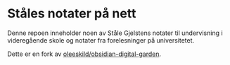 # Ståles notater på nett

Denne repoen inneholder noen av Ståle Gjelstens notater til undervisning i videregående skole og notater fra forelesninger på universitetet.

Dette er en fork av [oleeskild/obsidian-digital-garden](https://github.com/oleeskild/obsidian-digital-garden).
